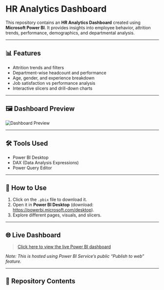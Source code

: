 # HR Analytics Dashboard

This repository contains an **HR Analytics Dashboard** created using **Microsoft Power BI**. It provides insights into employee behavior, attrition trends, performance, demographics, and departmental analysis.

---

## 📊 Features
- Attrition trends and filters
- Department-wise headcount and performance
- Age, gender, and experience breakdown
- Job satisfaction vs performance analysis
- Interactive slicers and drill-down charts

---

## 🖼️ Dashboard Preview

![Dashboard Preview](SalesDashboardscreenshot.png)  

---

## 🛠️ Tools Used
- Power BI Desktop
- DAX (Data Analysis Expressions)
- Power Query Editor

---

## 🚀 How to Use
1. Click on the `.pbix` file to download it.
2. Open it in **Power BI Desktop** (download: https://powerbi.microsoft.com/desktop).
3. Explore different pages, visuals, and slicers.

---

## 🌐 Live Dashboard

> [Click here to view the live Power BI dashboard](SalesDashboard.pbix)

*Note: This is hosted using Power BI Service’s public “Publish to web” feature.*

---

## 📂 Repository Contents

